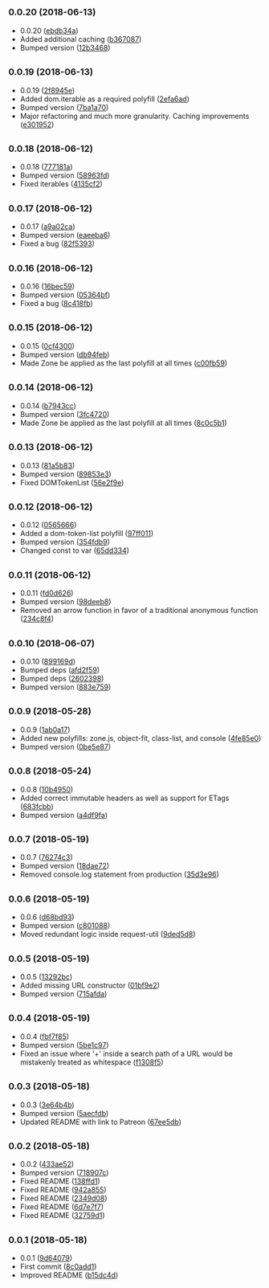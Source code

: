 ## <small>0.0.20 (2018-06-13)</small>

* 0.0.20 ([ebdb34a](https://github.com/wessberg/polyfiller/commit/ebdb34a))
* Added additional caching ([b367087](https://github.com/wessberg/polyfiller/commit/b367087))
* Bumped version ([12b3468](https://github.com/wessberg/polyfiller/commit/12b3468))



## <small>0.0.19 (2018-06-13)</small>

* 0.0.19 ([2f8945e](https://github.com/wessberg/polyfiller/commit/2f8945e))
* Added dom.iterable as a required polyfill ([2efa6ad](https://github.com/wessberg/polyfiller/commit/2efa6ad))
* Bumped version ([7ba1a70](https://github.com/wessberg/polyfiller/commit/7ba1a70))
* Major refactoring and much more granularity. Caching improvements ([e301952](https://github.com/wessberg/polyfiller/commit/e301952))



## <small>0.0.18 (2018-06-12)</small>

* 0.0.18 ([777181a](https://github.com/wessberg/polyfiller/commit/777181a))
* Bumped version ([58963fd](https://github.com/wessberg/polyfiller/commit/58963fd))
* Fixed iterables ([4135cf2](https://github.com/wessberg/polyfiller/commit/4135cf2))



## <small>0.0.17 (2018-06-12)</small>

* 0.0.17 ([a9a02ca](https://github.com/wessberg/polyfiller/commit/a9a02ca))
* Bumped version ([eaeeba6](https://github.com/wessberg/polyfiller/commit/eaeeba6))
* Fixed a bug ([82f5393](https://github.com/wessberg/polyfiller/commit/82f5393))



## <small>0.0.16 (2018-06-12)</small>

* 0.0.16 ([16bec59](https://github.com/wessberg/polyfiller/commit/16bec59))
* Bumped version ([05364bf](https://github.com/wessberg/polyfiller/commit/05364bf))
* Fixed a bug ([8c418fb](https://github.com/wessberg/polyfiller/commit/8c418fb))



## <small>0.0.15 (2018-06-12)</small>

* 0.0.15 ([0cf4300](https://github.com/wessberg/polyfiller/commit/0cf4300))
* Bumped version ([db94feb](https://github.com/wessberg/polyfiller/commit/db94feb))
* Made Zone be applied as the last polyfill at all times ([c00fb59](https://github.com/wessberg/polyfiller/commit/c00fb59))



## <small>0.0.14 (2018-06-12)</small>

* 0.0.14 ([b7943cc](https://github.com/wessberg/polyfiller/commit/b7943cc))
* Bumped version ([3fc4720](https://github.com/wessberg/polyfiller/commit/3fc4720))
* Made Zone be applied as the last polyfill at all times ([8c0c5b1](https://github.com/wessberg/polyfiller/commit/8c0c5b1))



## <small>0.0.13 (2018-06-12)</small>

* 0.0.13 ([81a5b83](https://github.com/wessberg/polyfiller/commit/81a5b83))
* Bumped version ([89853e3](https://github.com/wessberg/polyfiller/commit/89853e3))
* Fixed DOMTokenList ([56e2f9e](https://github.com/wessberg/polyfiller/commit/56e2f9e))



## <small>0.0.12 (2018-06-12)</small>

* 0.0.12 ([0565666](https://github.com/wessberg/polyfiller/commit/0565666))
* Added a dom-token-list polyfill ([97ff011](https://github.com/wessberg/polyfiller/commit/97ff011))
* Bumped version ([354fdb9](https://github.com/wessberg/polyfiller/commit/354fdb9))
* Changed const to var ([65dd334](https://github.com/wessberg/polyfiller/commit/65dd334))



## <small>0.0.11 (2018-06-12)</small>

* 0.0.11 ([fd0d626](https://github.com/wessberg/polyfiller/commit/fd0d626))
* Bumped version ([98deeb8](https://github.com/wessberg/polyfiller/commit/98deeb8))
* Removed an arrow function in favor of a traditional anonymous function ([234c8f4](https://github.com/wessberg/polyfiller/commit/234c8f4))



## <small>0.0.10 (2018-06-07)</small>

* 0.0.10 ([899169d](https://github.com/wessberg/polyfiller/commit/899169d))
* Bumped deps ([afd2f59](https://github.com/wessberg/polyfiller/commit/afd2f59))
* Bumped deps ([2602398](https://github.com/wessberg/polyfiller/commit/2602398))
* Bumped version ([883e759](https://github.com/wessberg/polyfiller/commit/883e759))



## <small>0.0.9 (2018-05-28)</small>

* 0.0.9 ([1ab0a17](https://github.com/wessberg/polyfiller/commit/1ab0a17))
* Added new polyfills: zone.js, object-fit, class-list, and console ([4fe85e0](https://github.com/wessberg/polyfiller/commit/4fe85e0))
* Bumped version ([0be5e87](https://github.com/wessberg/polyfiller/commit/0be5e87))



## <small>0.0.8 (2018-05-24)</small>

* 0.0.8 ([10b4950](https://github.com/wessberg/polyfiller/commit/10b4950))
* Added correct immutable headers as well as support for ETags ([683fcbb](https://github.com/wessberg/polyfiller/commit/683fcbb))
* Bumped version ([a4df9fa](https://github.com/wessberg/polyfiller/commit/a4df9fa))



## <small>0.0.7 (2018-05-19)</small>

* 0.0.7 ([76274c3](https://github.com/wessberg/polyfiller/commit/76274c3))
* Bumped version ([18dae72](https://github.com/wessberg/polyfiller/commit/18dae72))
* Removed console.log statement from production ([35d3e96](https://github.com/wessberg/polyfiller/commit/35d3e96))



## <small>0.0.6 (2018-05-19)</small>

* 0.0.6 ([d68bd93](https://github.com/wessberg/polyfiller/commit/d68bd93))
* Bumped version ([c801088](https://github.com/wessberg/polyfiller/commit/c801088))
* Moved redundant logic inside request-util ([9ded5d8](https://github.com/wessberg/polyfiller/commit/9ded5d8))



## <small>0.0.5 (2018-05-19)</small>

* 0.0.5 ([13292bc](https://github.com/wessberg/polyfiller/commit/13292bc))
* Added missing URL constructor ([01bf9e2](https://github.com/wessberg/polyfiller/commit/01bf9e2))
* Bumped version ([715afda](https://github.com/wessberg/polyfiller/commit/715afda))



## <small>0.0.4 (2018-05-19)</small>

* 0.0.4 ([fbf7f85](https://github.com/wessberg/polyfiller/commit/fbf7f85))
* Bumped version ([5be1c97](https://github.com/wessberg/polyfiller/commit/5be1c97))
* Fixed an issue where '+' inside a search path of a URL would be mistakenly treated as whitespace ([f1308f5](https://github.com/wessberg/polyfiller/commit/f1308f5))



## <small>0.0.3 (2018-05-18)</small>

* 0.0.3 ([3e64b4b](https://github.com/wessberg/polyfiller/commit/3e64b4b))
* Bumped version ([5aecfdb](https://github.com/wessberg/polyfiller/commit/5aecfdb))
* Updated README with link to Patreon ([67ee5db](https://github.com/wessberg/polyfiller/commit/67ee5db))



## <small>0.0.2 (2018-05-18)</small>

* 0.0.2 ([433ae52](https://github.com/wessberg/polyfiller/commit/433ae52))
* Bumped version ([718907c](https://github.com/wessberg/polyfiller/commit/718907c))
* Fixed README ([138ffd1](https://github.com/wessberg/polyfiller/commit/138ffd1))
* Fixed README ([942a855](https://github.com/wessberg/polyfiller/commit/942a855))
* Fixed README ([2349d08](https://github.com/wessberg/polyfiller/commit/2349d08))
* Fixed README ([6d7e7f7](https://github.com/wessberg/polyfiller/commit/6d7e7f7))
* Fixed README ([32759d1](https://github.com/wessberg/polyfiller/commit/32759d1))



## <small>0.0.1 (2018-05-18)</small>

* 0.0.1 ([9d64079](https://github.com/wessberg/polyfiller/commit/9d64079))
* First commit ([8c0add1](https://github.com/wessberg/polyfiller/commit/8c0add1))
* Improved README ([b15dc4d](https://github.com/wessberg/polyfiller/commit/b15dc4d))



